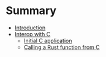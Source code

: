 # Summary

- [Introduction](index.md)
- [Interop with C](c-intro.md)
  - [Initial C application](c/initial.md)
  - [Calling a Rust function from C](c/calling-from-c.md)

[//]: # (  - [Passing data to and from Rust]&#40;./chapter_01-03.md&#41;)
[//]: # (  - [Using cbindgen]&#40;./chapter_01-04.md&#41;)
[//]: # (  - [Shared structs and enums]&#40;./chapter_01-05.md&#41;)
[//]: # (  - [Sending callbacks from C]&#40;./chapter_01-06.md&#41;)
[//]: # (  - [Returning Rust-allocated data]&#40;./chapter_01-07.md&#41;)
[//]: # (  - [Exposing C functions to Rust]&#40;./chapter_01-08.md&#41;)
[//]: # (  - [Holding on to C-allocated data]&#40;./chapter_01-09.md&#41;)
[//]: # (- [Interop with C++]&#40;./chapter_02.md&#41;)

[//]: # (- [Interop with Objective-C]&#40;./chapter_02.md&#41;)
[//]: # (- [Interop with Swift]&#40;./chapter_02.md&#41;)
[//]: # (- [Interop with Kotlin]&#40;./chapter_02.md&#41;)
